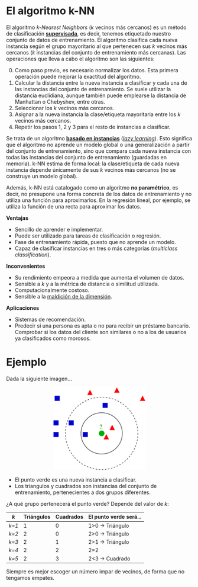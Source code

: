 # **El algoritmo k-NN**

El algoritmo _k-Nearest Neighbors_ (_k_ vecinos más cercanos) es un método de clasificación [**supervisada**](https://en.wikipedia.org/wiki/Supervised_learning), es decir, tenemos etiquetado nuestro conjunto de datos de entrenamiento. El algoritmo clasifica cada nueva instancia según el grupo mayoritario al que pertenecen sus _k_ vecinos más cercanos (_k_ instancias del conjunto de entrenamiento más cercanas). Las operaciones que lleva a cabo el algoritmo son las siguientes:

0. Como paso previo, es necesario normalizar los datos. Esta primera operación puede mejorar la exactitud del algoritmo.
1. Calcular la distancia entre la nueva instancia a clasificar y cada una de las instancias del conjunto de entrenamiento. Se suele utilizar la distancia euclidiana, aunque también puede emplearse la distancia de Manhattan o Chebyshev, entre otras. 
2. Seleccionar los _k_ vecinos más cercanos.
3. Asignar a la nueva instancia la clase/etiqueta mayoritaria entre los _k_ vecinos más cercanos.
4. Repetir los pasos 1, 2 y 3 para el resto de instancias a clasificar.

Se trata de un algoritmo [**basado en instancias**](https://en.wikipedia.org/wiki/Instance-based_learning) ([_lazy learning_](https://en.wikipedia.org/wiki/Lazy_learning)). Esto significa que el algoritmo no aprende un modelo global o una generalización a partir del conjunto de entrenamiento, sino que compara cada nueva instancia con todas las instancias del conjunto de entrenamiento (guardadas en memoria). k-NN estima de forma local: la clase/etiqueta de cada nueva instancia depende únicamente de sus _k_ vecinos más cercanos (no se construye un modelo global). 

Además, k-NN está catalogado como un algoritmo **no paramétrico**, es decir, no presupone una forma concreta de los datos de entrenamiento y no utiliza una función para aproximarlos. En la regresión lineal, por ejemplo, se utiliza la función de una recta para aproximar los datos. 

**Ventajas**
- Sencillo de aprender e implementar.
- Puede ser utilizado para tareas de clasificación o regresión.
- Fase de entrenamiento rápida, puesto que no aprende un modelo.
- Capaz de clasificar instancias en tres o más categorías (_multiclass classification_).

**Inconvenientes**
- Su rendimiento empeora a medida que aumenta el volumen de datos. 
- Sensible a _k_ y a la métrica de distancia o similitud utilizada. 
- Computacionalmente costoso.
- Sensible a la [maldición de la dimensión](https://en.wikipedia.org/wiki/Curse_of_dimensionality).

**Aplicaciones**
- Sistemas de recomendación.
- Predecir si una persona es apta o no para recibir un préstamo bancario. Comprobar si los datos del cliente son similares o no a los de usuarios ya clasificados como morosos. 

# **Ejemplo**

Dada la siguiente imagen...

<p align="center">
<img src='knn_ejemplo.png' height="225" /></a>
</p>

- El punto verde es una nueva instancia a clasificar.
- Los triangulos y cuadrados son instancias del conjunto de entrenamiento, pertenecientes a dos grupos diferentes.

¿A qué grupo pertenecerá el punto verde? Depende del valor de _k_:

| _k_   | Triángulos | Cuadrados | El punto verde será...  |
|-------| -----------|-----------|-------------------------|
| _k=1_ |      1     |     0     |       1>0 → Triángulo   |
| _k=2_ |      2     |     0     |       2>0 → Triángulo   |
| _k=3_ |      2     |     1     |       2>1 → Triángulo   |
| _k=4_ |      2     |     2     |       2=2               |
| _k=5_ |      2     |     3     |       2<3 → Cuadrado    |


Siempre es mejor escoger un número impar de vecinos, de forma que no tengamos empates.
